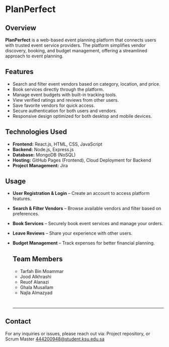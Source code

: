 # PlanPerfect

## Overview
**PlanPerfect** is a web-based event planning platform that connects users with trusted event service providers. The platform simplifies vendor discovery, booking, and budget management, offering a streamlined approach to event planning.

## Features
- Search and filter event vendors based on category, location, and price.
- Book services directly through the platform.
- Manage event budgets with built-in tracking tools.
- View verified ratings and reviews from other users.
- Save favorite vendors for quick access.
- Secure authentication for both users and vendors.
- Responsive design optimized for both desktop and mobile devices.

## Technologies Used
- **Frontend:** React.js, HTML, CSS, JavaScript
- **Backend:** Node.js, Express.js
- **Database:** MongoDB (NoSQL)
- **Hosting:** GitHub Pages (Frontend), Cloud Deployment for Backend
- **Project Management:** Jira

## Usage
- **User Registration & Login** – Create an account to access platform features.
- **Search & Filter Vendors** – Browse available vendors and filter based on preferences.
- **Book Services** – Securely book event services and manage your orders.
- **Leave Reviews** – Share your experience with other users.
- **Budget Management** – Track expenses for better financial planning.

  <h2 style="margin-top: 30px;">Team Members</h2>
    <ul>
      <li>Tarfah Bin Moammar</li>
      <li>Jood Alkhrashi </li>
      <li>Reuof Alanazi</li>
      <li>Ghala Musallam</li> 
      <li>Najla Almazyad</li>
    </ul>
     <hr style="margin-top: 40px;">

## Contact
For any inquiries or issues, please reach out via:
Project repository, or Scrum Master 444200948@student.ksu.edu.sa 
